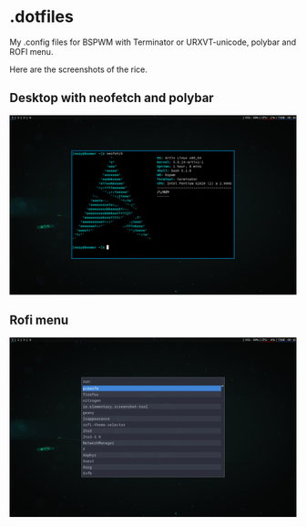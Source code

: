 # .dotfiles
My .config files for BSPWM with Terminator or URXVT-unicode, polybar and ROFI menu.

Here are the screenshots of the rice.

## Desktop with neofetch and polybar
<p align="center">
  <img width=1000
       src=/Screenshots/Screenshot_1.png
       >
</p>

## Rofi menu
<p align="center">
  <img width=1000
       src=/Screenshots/Screenshot_2.png
       >
</p>
